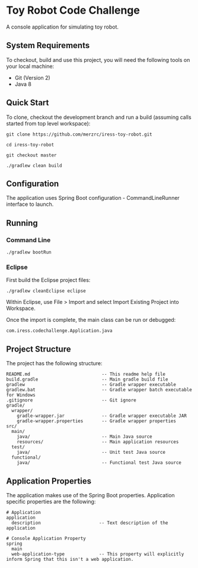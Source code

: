 # Toy Robot Code Challenge

A console application for simulating toy robot.

## System Requirements

To checkout, build and use this project, you will need the following tools on your local machine:

- Git (Version 2)
- Java 8

## Quick Start

To clone, checkout the development branch and run a build (assuming calls started from top level workspace):

```
git clone https://github.com/merzrc/iress-toy-robot.git

cd iress-toy-robot

git checkout master

./gradlew clean build
```

## Configuration

The application uses Spring Boot configuration - CommandLineRunner interface to launch.

## Running

### Command Line

```
./gradlew bootRun
```

### Eclipse

First build the Eclipse project files:

```
./gradlew cleanEclipse eclipse
```

Within Eclipse, use File > Import and select Import Existing Project into Workspace.

Once the import is complete, the main class can be run or debugged:

```
com.iress.codechallenge.Application.java

```

## Project Structure

The project has the following structure:

```
README.md                           -- This readme help file
build.gradle                        -- Main gradle build file
gradlew                             -- Gradle wrapper executable
gradlew.bat                         -- Gradle wrapper batch executable for Windows
.gitignore                          -- Git ignore
gradle/
  wrapper/
    gradle-wrapper.jar              -- Gradle wrapper executable JAR
    gradle-wrapper.properties       -- Gradle wrapper properties
src/
  main/
    java/                           -- Main Java source
    resources/                      -- Main application resources
  test/
    java/                           -- Unit test Java source
  functional/
    java/                           -- Functional test Java source
```

## Application Properties

The application makes use of the Spring Boot properties. Application specific properties are the following:

```
# Application
application
  description                      -- Text description of the application

# Console Application Property
spring
  main                             
  web-application-type             -- This property will explicitly inform Spring that this isn't a web application.

```



